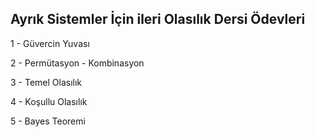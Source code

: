 ## Ayrık Sistemler İçin ileri Olasılık Dersi Ödevleri

1 - Güvercin Yuvası

2 - Permütasyon - Kombinasyon

3 - Temel Olasılık

4 - Koşullu Olasılık

5 - Bayes Teoremi
